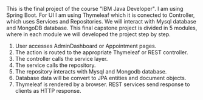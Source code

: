 This is the final project of the course "IBM Java Developer". I am using Spring Boot. For UI I am using Thymeleaf which it is conected to Controller, which uses Services and Repositories. We will interact with Mysql database and MongoDB database.
This final capstone project is divided in 5 modules, where in each module we will developed the project step by step.

1. User accesses AdminDashboard or Appointment pages.
2. The action is routed to the appropriate Thymeleaf or REST controller.
3. The controller calls the service layer.
4. The service calls the repository.
5. The repository interacts with Mysql and Mongodb database.
6. Database data will be convert to JPA entities and document objects.
7. Thymeleaf is rendered by a browser. REST services send response to clients as HTTP response.
